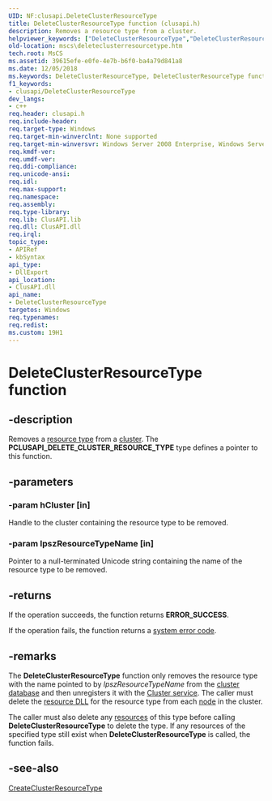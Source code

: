```yaml
---
UID: NF:clusapi.DeleteClusterResourceType
title: DeleteClusterResourceType function (clusapi.h)
description: Removes a resource type from a cluster.
helpviewer_keywords: ["DeleteClusterResourceType","DeleteClusterResourceType function [Failover Cluster]","PCLUSAPI_DELETE_CLUSTER_RESOURCE_TYPE","PCLUSAPI_DELETE_CLUSTER_RESOURCE_TYPE function [Failover Cluster]","_wolf_deleteclusterresourcetype","clusapi/DeleteClusterResourceType","clusapi/PCLUSAPI_DELETE_CLUSTER_RESOURCE_TYPE","mscs.deleteclusterresourcetype"]
old-location: mscs\deleteclusterresourcetype.htm
tech.root: MsCS
ms.assetid: 39615efe-e0fe-4e7b-b6f0-ba4a79d841a8
ms.date: 12/05/2018
ms.keywords: DeleteClusterResourceType, DeleteClusterResourceType function [Failover Cluster], PCLUSAPI_DELETE_CLUSTER_RESOURCE_TYPE, PCLUSAPI_DELETE_CLUSTER_RESOURCE_TYPE function [Failover Cluster], _wolf_deleteclusterresourcetype, clusapi/DeleteClusterResourceType, clusapi/PCLUSAPI_DELETE_CLUSTER_RESOURCE_TYPE, mscs.deleteclusterresourcetype
f1_keywords:
- clusapi/DeleteClusterResourceType
dev_langs:
- c++
req.header: clusapi.h
req.include-header: 
req.target-type: Windows
req.target-min-winverclnt: None supported
req.target-min-winversvr: Windows Server 2008 Enterprise, Windows Server 2008 Datacenter
req.kmdf-ver: 
req.umdf-ver: 
req.ddi-compliance: 
req.unicode-ansi: 
req.idl: 
req.max-support: 
req.namespace: 
req.assembly: 
req.type-library: 
req.lib: ClusAPI.lib
req.dll: ClusAPI.dll
req.irql: 
topic_type:
- APIRef
- kbSyntax
api_type:
- DllExport
api_location:
- ClusAPI.dll
api_name:
- DeleteClusterResourceType
targetos: Windows
req.typenames: 
req.redist: 
ms.custom: 19H1
---
```


# DeleteClusterResourceType function


## -description


Removes a  <a href="https://docs.microsoft.com/previous-versions/windows/desktop/mscs/resource-types">resource type</a> from a <a href="https://docs.microsoft.com/previous-versions/windows/desktop/mscs/c-gly">cluster</a>. The <b>PCLUSAPI_DELETE_CLUSTER_RESOURCE_TYPE</b> type defines a pointer to this function.


## -parameters




### -param hCluster [in]

Handle to the cluster containing the resource type to be removed.


### -param lpszResourceTypeName [in]

Pointer to a null-terminated Unicode string containing the name of the resource type to be removed.


## -returns



If the operation succeeds, the function returns <b>ERROR_SUCCESS</b>.

If the operation fails, 
the function returns a <a href="https://docs.microsoft.com/windows/desktop/Debug/system-error-codes">system error code</a>.




## -remarks



The  <b>DeleteClusterResourceType</b> function only removes the resource type with the name pointed to by <i>lpszResourceTypeName</i> from the  <a href="https://docs.microsoft.com/previous-versions/windows/desktop/mscs/cluster-database">cluster database</a> and then unregisters it with the  <a href="https://docs.microsoft.com/previous-versions/windows/desktop/mscs/cluster-service">Cluster service</a>. The caller must delete the  <a href="https://docs.microsoft.com/previous-versions/windows/desktop/mscs/resource-dlls">resource DLL</a> for the resource type from each  <a href="https://docs.microsoft.com/previous-versions/windows/desktop/mscs/nodes">node</a> in the cluster.

The caller must also delete any  <a href="https://docs.microsoft.com/previous-versions/windows/desktop/mscs/resources">resources</a> of this type before calling  <b>DeleteClusterResourceType</b> to delete the type. If any resources of the specified type still exist when  <b>DeleteClusterResourceType</b> is called, the function fails.




## -see-also




<a href="https://docs.microsoft.com/windows/desktop/api/clusapi/nf-clusapi-createclusterresourcetype">CreateClusterResourceType</a>
 

 

